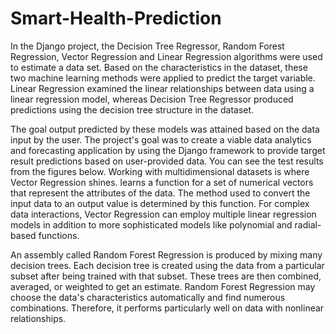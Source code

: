 # Smart-Health-Prediction

In the Django project, the Decision Tree Regressor, Random Forest Regression, Vector Regression and Linear Regression algorithms were used to estimate a data set. Based on the characteristics in the dataset, these two machine learning methods were applied to predict the target variable. Linear Regression examined the linear relationships between data using a linear regression model, whereas Decision Tree Regressor produced predictions using the decision tree structure in the dataset. 

The goal output predicted by these models was attained based on the data input by the user. The project's goal was to create a viable data analytics and forecasting application by using the Django framework to provide target result predictions based on user-provided data. You can see the test results from the figures below. Working with multidimensional datasets is where Vector Regression shines. learns a function for a set of numerical vectors that represent the attributes of the data. The method used to convert the input data to an output value is determined by this function. For complex data interactions, Vector Regression can employ multiple linear regression models in addition to more sophisticated models like polynomial and radial-based functions.

An assembly called Random Forest Regression is produced by mixing many decision trees. Each decision tree is created using the data from a particular subset after being trained with that subset. These trees are then combined, averaged, or weighted to get an estimate. Random Forest Regression may choose the data's characteristics automatically and find numerous combinations. Therefore, it performs particularly well on data with nonlinear relationships.
